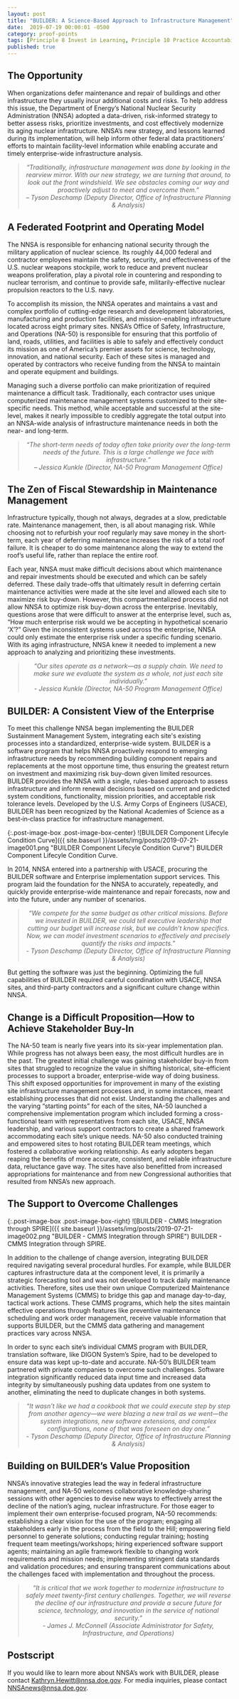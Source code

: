 ```yaml
---
layout: post
title: "BUILDER: A Science-Based Approach to Infrastructure Management"
date:  2019-07-19 00:00:01 -0500
category: proof-points
tags: [Principle 8 Invest in Learning, Principle 10 Practice Accountability, Practice 4 Use Data to Guide Decision-Making, Practice 10 Provide Resources Explicitly to Leverage Data Assets, Practice 18 Manage with a Long View, Practice 22 Identify Opportunities to Overcome Resource Obstacles, Practice 27 Increase Capacity for Data Management and Analysis, Practice 36 Leverage Partnerships, Practice 40 Support Non-Federal Stakeholders, Process Redesign]
published: true
---
```


## The Opportunity

When organizations defer maintenance and repair of buildings and other infrastructure they usually incur additional costs and risks. To help address this issue, the Department of Energy’s National Nuclear Security Administration (NNSA) adopted a data-driven, risk-informed strategy to better assess risks, prioritize investments, and cost effectively modernize its aging nuclear infrastructure. NNSA’s new strategy, and lessons learned during its implementation, will help inform other federal data practitioners’ efforts to maintain facility-level information while enabling accurate and timely enterprise-wide infrastructure analysis.

<blockquote style="text-align:center; font-style:italic">
“Traditionally, infrastructure management was done by looking in the rearview mirror. With our new strategy, we are turning that around, to look out the front windshield. We see obstacles coming our way and proactively adjust to meet and overcome them.”
<br>
– Tyson Deschamp (Deputy Director, Office of Infrastructure Planning & Analysis)
</blockquote>

## A Federated Footprint and Operating Model

The NNSA is responsible for enhancing national security through the military application of nuclear science. Its roughly 44,000 federal and contractor employees maintain the safety, security, and effectiveness of the U.S. nuclear weapons stockpile, work to reduce and prevent nuclear weapons proliferation, play a pivotal role in countering and responding to nuclear terrorism, and continue to provide safe, militarily-effective nuclear propulsion reactors to the U.S. navy.

To accomplish its mission, the NNSA operates and maintains a vast and complex portfolio of cutting-edge research and development laboratories, manufacturing and production facilities, and mission-enabling infrastructure located across eight primary sites. NNSA’s Office of Safety, Infrastructure, and Operations (NA-50) is responsible for ensuring that this portfolio of land, roads, utilities, and facilities is able to safely and effectively conduct its mission as one of America’s premier assets for science, technology, innovation, and national security. Each of these sites is managed and operated by contractors who receive funding from the NNSA to maintain and operate equipment and buildings.

Managing such a diverse portfolio can make prioritization of required maintenance a difficult task. Traditionally, each contractor uses unique computerized maintenance management systems customized to their site-specific needs. This method, while acceptable and successful at the site-level, makes it nearly impossible to credibly aggregate the total output into an NNSA-wide analysis of infrastructure maintenance needs in both the near- and long-term.  

<blockquote style="text-align:center; font-style:italic">
“The short-term needs of today often take priority over the long-term needs of the future.  This is a large challenge we face with infrastructure.”
<br>
– Jessica Kunkle (Director, NA-50 Program Management Office)
</blockquote>

## The Zen of Fiscal Stewardship in Maintenance Management

Infrastructure typically, though not always, degrades at a slow, predictable rate. Maintenance management, then, is all about managing risk. While choosing not to refurbish your roof regularly may save money in the short-term, each year of deferring maintenance increases the risk of a total roof failure. It is cheaper to do some maintenance along the way to extend the roof’s useful life, rather than replace the entire roof.

Each year, NNSA must make difficult decisions about which maintenance and repair investments should be executed and which can be safely deferred. These daily trade-offs that ultimately result in deferring certain maintenance activities were made at the site level and allowed each site to maximize risk buy-down. However, this compartmentalized process did not allow NNSA to optimize risk buy-down across the enterprise. Inevitably, questions arose that were difficult to answer at the enterprise level, such as, “How much enterprise risk would we be accepting in hypothetical scenario ‘X’?” Given the inconsistent systems used across the enterprise, NNSA could only estimate the enterprise risk under a specific funding scenario. With its aging infrastructure, NNSA knew it needed to implement a new approach to analyzing and prioritizing these investments. 

<blockquote style="text-align:center; font-style:italic">
“Our sites operate as a network—as a supply chain. We need to make sure we evaluate the system as a whole, not just each site individually.”
<br>
- Jessica Kunkle (Director, NA-50 Program Management Office)
</blockquote>

## BUILDER:  A Consistent View of the Enterprise

To meet this challenge NNSA began implementing the BUILDER Sustainment Management System, integrating each site's existing processes into a standardized, enterprise-wide system. BUILDER is a software program that helps NNSA proactively respond to emerging infrastructure needs by recommending building component repairs and replacements at the most opportune time, thus ensuring the greatest return on investment and maximizing risk buy-down given limited resources. BUILDER provides the NNSA with a single, rules-based approach to assess infrastructure and inform renewal decisions based on current and predicted system conditions, functionality, mission priorities, and acceptable risk tolerance levels. Developed by the U.S. Army Corps of Engineers (USACE), BUILDER has been recognized by the National Academies of Science as a best‐in‐class practice for infrastructure management.

{:.post-image-box .post-image-box-center}
![BUILDER Component Lifecyle Condition Curve]({{ site.baseurl }}/assets/img/posts/2019-07-21-image001.png "BUILDER Component Lifecyle Condition Curve") BUILDER Component Lifecyle Condition Curve.  

In 2014, NNSA entered into a partnership with USACE, procuring the BUILDER software and Enterprise implementation support services. This program laid the foundation for the NNSA to accurately, repeatedly, and quickly provide enterprise-wide maintenance and repair forecasts, now and into the future, under any number of scenarios.

<blockquote style="text-align:center; font-style:italic">
“We compete for the same budget as other critical missions. Before we invested in BUILDER, we could tell executive leadership that cutting our budget will increase risk, but we couldn’t know specifics. Now, we can model investment scenarios to effectively and precisely quantify the risks and impacts.”
<br>
- Tyson Deschamp (Deputy Director, Office of Infrastructure Planning & Analysis)
</blockquote>

But getting the software was just the beginning. Optimizing the full capabilities of BUILDER required careful coordination with USACE, NNSA sites, and third-party contractors and a significant culture change within NNSA.

## Change is a Difficult Proposition—How to Achieve Stakeholder Buy-In

The NA-50 team is nearly five years into its six-year implementation plan. While progress has not always been easy, the most difficult hurdles are in the past. The greatest initial challenge was gaining stakeholder buy-in from sites that struggled to recognize the value in shifting historical, site-efficient processes to support a broader, enterprise-wide way of doing business. This shift exposed opportunities for improvement in many of the existing site infrastructure management processes and, in some instances, meant establishing processes that did not exist. Understanding the challenges and the varying “starting points” for each of the sites, NA-50 launched a comprehensive implementation program which included forming a cross-functional team with representatives from each site, USACE, NNSA leadership, and various support contractors to create a shared framework accommodating each site’s unique needs. NA-50 also conducted training and empowered sites to host rotating BUILDER team meetings, which fostered a collaborative working relationship. As early adopters began reaping the benefits of more accurate, consistent, and reliable infrastructure data, reluctance gave way. The sites have also benefitted from increased appropriations for maintenance and from new Congressional authorities that resulted from NNSA’s new approach.

## The Support to Overcome Challenges  

{:.post-image-box .post-image-box-right}
![BUILDER - CMMS Integration through SPIRE]({{ site.baseurl }}/assets/img/posts/2019-07-21-image002.png "BUILDER - CMMS Integration through SPIRE") BUILDER - CMMS Integration through SPIRE.

In addition to the challenge of change aversion, integrating BUILDER required navigating several procedural hurdles. For example, while BUILDER captures infrastructure data at the component level, it is primarily a strategic forecasting tool and was not developed to track daily maintenance activities. Therefore, sites use their own unique Computerized Maintenance Management Systems (CMMS) to bridge this gap and manage day-to-day, tactical work actions. These CMMS programs, which help the sites maintain effective operations through features like preventive maintenance scheduling and work order management, receive valuable information that supports BUILDER, but the CMMS data gathering and management practices vary across NNSA.

In order to sync each site’s individual CMMS program with BUILDER, translation software, like DIGON System’s Spire, had to be developed to ensure data was kept up-to-date and accurate. NA-50’s BUILDER team partnered with private companies to overcome such challenges. Software integration significantly reduced data input time and increased data integrity by simultaneously pushing data updates from one system to another, eliminating the need to duplicate changes in both systems.

<blockquote style="text-align:center; font-style:italic">
“It wasn’t like we had a cookbook that we could execute step by step from another agency—we were blazing a new trail as we went—the system integrations, new software extensions, and complex configurations, none of that was foreseen on day one.”
<br>
- Tyson Deschamp (Deputy Director, Office of Infrastructure Planning & Analysis)
</blockquote>

## Building on BUILDER’s Value Proposition

NNSA’s innovative strategies lead the way in federal infrastructure management, and NA-50 welcomes collaborative knowledge-sharing sessions with other agencies to devise new ways to effectively arrest the decline of the nation’s aging, nuclear infrastructure. For those eager to implement their own enterprise-focused program, NA-50 recommends: establishing a clear vision for the use of the program; engaging all stakeholders early in the process from the field to the Hill; empowering field personnel to generate solutions; conducting regular training; hosting frequent team meetings/workshops; hiring experienced software support agents; maintaining an agile framework flexible to changing work requirements and mission needs; implementing stringent data standards and validation procedures; and ensuring transparent communications about the challenges faced with implementation and throughout the process.

<blockquote style="text-align:center; font-style:italic">
“It is critical that we work together to modernize infrastructure to safely meet twenty-first century challenges. Together, we will reverse the decline of our infrastructure and provide a secure future for science, technology, and innovation in the service of national security.”
<br>
- James J. McConnell (Associate Administrator for Safety, Infrastructure, and Operations)
</blockquote>

## Postscript
If you would like to learn more about NNSA’s work with BUILDER, please contact [Kathryn.Hewitt@nnsa.doe.gov](mailto:Kathryn.Hewitt@nnsa.doe.gov). For media inquiries, please contact [NNSAnews@nnsa.doe.gov](mailto:NNSAnews@nnsa.doe.gov).

